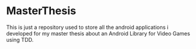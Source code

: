 # MasterThesis

This is just a repository used to store all the android applications i developed for my master thesis about an Android Library for Video Games using TDD.

